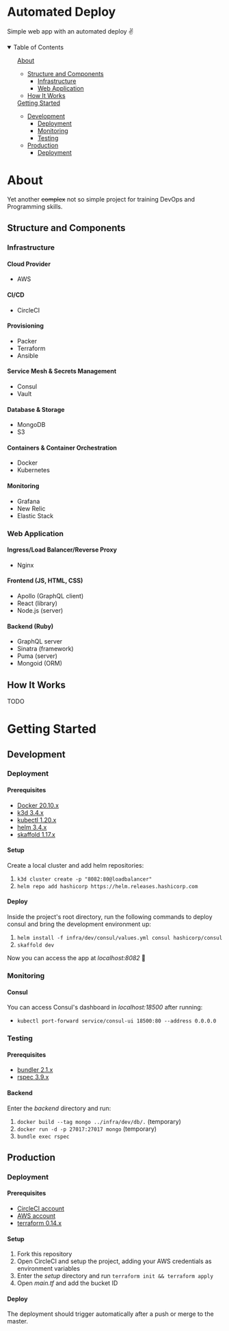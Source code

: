 # Automated Deploy

Simple web app with an automated deploy :v:

<details open="open">
  <summary>Table of Contents</summary>
  <ul>
    <a href="#about">About</a>
    <ul>
      <li><a href="#structure-and-components">Structure and Components</a>
      <ul>
        <li><a href="#infrastructure">Infrastructure</a></li>
        <li><a href="#web-application">Web Application</a></li>
      </ul>
      </li>
      <li><a href="#how-it-works">How It Works</a></li>
    </ul>
    <a href="#getting-started">Getting Started</a>
    <ul>
      <li><a href="#development">Development</a>
      <ul>
        <li><a href="#deployment">Deployment</a></li>
        <li><a href="#monitoring">Monitoring</a></li>
        <li><a href="#testing">Testing</a></li>
      </ul>
      </li>
      <li><a href="#production">Production</a>
      <ul>
        <li><a href="#deployment">Deployment</a></li>
      </ul>
      </li>
    </ul>
  </ul>
</details>

# About

Yet another ~~complex~~ not so simple project for training DevOps and Programming skills.

## Structure and Components

### Infrastructure

#### Cloud Provider

- AWS

#### CI/CD

- CircleCI

#### Provisioning

- Packer
- Terraform
- Ansible

#### Service Mesh & Secrets Management

- Consul
- Vault

#### Database & Storage

- MongoDB
- S3

#### Containers & Container Orchestration

- Docker
- Kubernetes

#### Monitoring

- Grafana
- New Relic
- Elastic Stack

### Web Application

#### Ingress/Load Balancer/Reverse Proxy

- Nginx

#### Frontend (JS, HTML, CSS)

- Apollo (GraphQL client)
- React (library)
- Node.js (server)

#### Backend (Ruby)

- GraphQL server
- Sinatra (framework)
- Puma (server)
- Mongoid (ORM)

## How It Works

TODO

# Getting Started

## Development

### Deployment

#### Prerequisites

- [Docker 20.10.x](https://www.docker.com/get-started)
- [k3d 3.4.x](https://k3d.io/)
- [kubectl 1.20.x](https://kubernetes.io/docs/tasks/tools/install-kubectl/)
- [helm 3.4.x](https://helm.sh/docs/intro/install/)
- [skaffold 1.17.x](https://skaffold.dev/docs/install/)

#### Setup

Create a local cluster and add helm repositories:

1. `k3d cluster create -p "8082:80@loadbalancer"`
2. `helm repo add hashicorp https://helm.releases.hashicorp.com`

#### Deploy

Inside the project's root directory, run the following commands to deploy consul and bring the development environment up:

1. `helm install -f infra/dev/consul/values.yml consul hashicorp/consul`
2. `skaffold dev`

Now you can access the app at *localhost:8082* :clap:

### Monitoring

#### Consul

You can access Consul's dashboard in *localhost:18500* after running:

- `kubectl port-forward service/consul-ui 18500:80 --address 0.0.0.0`

### Testing

#### Prerequisites

- [bundler 2.1.x](https://bundler.io/)
- [rspec 3.9.x](https://rspec.info/)

#### Backend

Enter the *backend* directory and run:

1. `docker build --tag mongo ../infra/dev/db/.` (temporary)
2. `docker run -d -p 27017:27017 mongo` (temporary)
3. `bundle exec rspec`

## Production

### Deployment

#### Prerequisites

- [CircleCI account](https://app.circleci.com/dashboard)
- [AWS account](https://console.aws.amazon.com)
- [terraform 0.14.x](https://www.terraform.io/downloads.html)

#### Setup

1. Fork this repository
2. Open CircleCI and setup the project, adding your AWS credentials as environment variables
3. Enter the *setup* directory and run `terraform init && terraform apply`
4. Open *main.tf* and add the bucket ID

#### Deploy

The deployment should trigger automatically after a push or merge to the master.